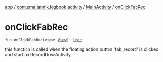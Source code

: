 [app](../../index.md) / [com.ema.jannik.logbook.activity](../index.md) / [MainActivity](index.md) / [onClickFabRec](./on-click-fab-rec.md)

# onClickFabRec

`fun onClickFabRec(view: `[`View`](https://developer.android.com/reference/android/view/View.html)`): `[`Unit`](https://kotlinlang.org/api/latest/jvm/stdlib/kotlin/-unit/index.html)

this function is called when the floating action button 'fab_record' is clicked and start an RecordDriveActivity.

